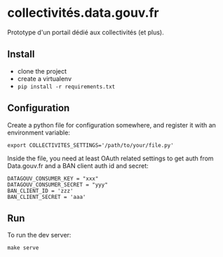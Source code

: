 # collectivités.data.gouv.fr

Prototype d'un portail dédié aux collectivités (et plus).


## Install

- clone the project
- create a virtualenv
- `pip install -r requirements.txt`

## Configuration

Create a python file for configuration somewhere, and register it
with an environment variable:

    export COLLECTIVITES_SETTINGS='/path/to/your/file.py'

Inside the file, you need at least OAuth related settings to get
auth from Data.gouv.fr and a BAN client auth id and secret:

    DATAGOUV_CONSUMER_KEY = "xxx"
    DATAGOUV_CONSUMER_SECRET = "yyy"
    BAN_CLIENT_ID = 'zzz'
    BAN_CLIENT_SECRET = 'aaa'

## Run

To run the dev server:

    make serve
